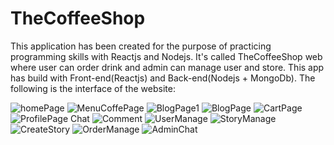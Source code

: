 # TheCoffeeShop
This application has been created for the purpose of practicing programming skills with Reactjs and Nodejs. It's called TheCoffeeShop web where user can order drink and admin can manage user and store. This app has build with Front-end(Reactjs)
and Back-end(Nodejs + MongoDb). The following is the interface of the website:

![homePage](https://github.com/Sinha2k/TheCoffeeShop/assets/93465305/018d32aa-ebf1-4d0e-bbb0-1ef7a0ff9c5a)
![MenuCoffePage](https://github.com/Sinha2k/TheCoffeeShop/assets/93465305/e890c16e-6365-4f55-96e6-350ae7a17970)
![BlogPage1](https://github.com/Sinha2k/TheCoffeeShop/assets/93465305/6fc01d19-2a4e-4b3c-9d3c-5405fc6c3dc6)
![BlogPage](https://github.com/Sinha2k/TheCoffeeShop/assets/93465305/b6e573ce-44a5-4d43-8ff3-4c51ffc67dd7)
![CartPage](https://github.com/Sinha2k/TheCoffeeShop/assets/93465305/d7f3c16e-7b28-43d9-84f0-0a683341ad87)
![ProfilePage Chat](https://github.com/Sinha2k/TheCoffeeShop/assets/93465305/00e6b701-c7b2-45c9-b821-6afd517e8466)
![Comment](https://github.com/Sinha2k/TheCoffeeShop/assets/93465305/a08b2209-9009-4f5f-9f93-bb57382f0b21)
![UserManage](https://github.com/Sinha2k/TheCoffeeShop/assets/93465305/1c2e77dc-d5fc-431a-9cf9-c10c22a67c9f)
![StoryManage](https://github.com/Sinha2k/TheCoffeeShop/assets/93465305/d4140b54-6928-480b-a192-b9cfd01baa15)
![CreateStory](https://github.com/Sinha2k/TheCoffeeShop/assets/93465305/a9dadac7-53e5-4adf-bf09-696e88d806fb)
![OrderManage](https://github.com/Sinha2k/TheCoffeeShop/assets/93465305/d8d60093-084c-4d17-8ce5-592c6a4bf8c0)
![AdminChat](https://github.com/Sinha2k/TheCoffeeShop/assets/93465305/da76e2d4-e2c8-4629-9aba-5e452e253160)
